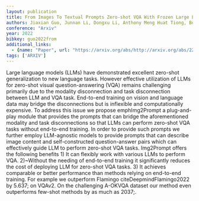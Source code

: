 ```yaml
---
layout: publication
title: From Images To Textual Prompts Zero-shot VQA With Frozen Large Language Models
authors: Jiaxian Guo, Junnan Li, Dongxu Li, Anthony Meng Huat Tiong, Boyang Li, Dacheng Tao, Steven C. H. Hoi
conference: "Arxiv"
year: 2022
bibkey: guo2022from
additional_links:
  - {name: "Paper", url: "https://arxiv.org/abs/http://arxiv.org/abs/2212.10846v3"}
tags: ['ARXIV']
---
```

Large language models (LLMs) have demonstrated excellent zero-shot generalization to new language tasks. However effective utilization of LLMs for zero-shot visual question-answering (VQA) remains challenging primarily due to the modality disconnection and task disconnection between LLM and VQA task. End-to-end training on vision and language data may bridge the disconnections but is inflexible and computationally expensive. To address this issue we propose emphImg2Prompt a plug-and-play module that provides the prompts that can bridge the aforementioned modality and task disconnections so that LLMs can perform zero-shot VQA tasks without end-to-end training. In order to provide such prompts we further employ LLM-agnostic models to provide prompts that can describe image content and self-constructed question-answer pairs which can effectively guide LLM to perform zero-shot VQA tasks. Img2Prompt offers the following benefits 1) It can flexibly work with various LLMs to perform VQA. 2)~Without the needing of end-to-end training it significantly reduces the cost of deploying LLM for zero-shot VQA tasks. 3) It achieves comparable or better performance than methods relying on end-to-end training. For example we outperform Flamingo citeDeepmindFlamingo2022 by 5.637; on VQAv2. On the challenging A-OKVQA dataset our method even outperforms few-shot methods by as much as 2037;.
